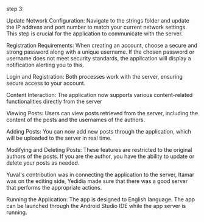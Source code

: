 step 3:

Update Network Configuration:
Navigate to the strings folder and update the IP address and port number to match your current network settings. This step is crucial for the application to communicate with the server.


Registration Requirements: 
When creating an account, choose a secure and strong password along with a unique username. If the chosen password or username does not meet security standards, the application will display a notification alerting you to this.

Login and Registration: 
Both processes work with the server, ensuring secure access to your account.

Content Interaction:
The application now supports various content-related functionalities directly from the server

Viewing Posts: 
Users can view posts retrieved from the server, including the content of the posts and the usernames of the authors.

Adding Posts: 
You can now add new posts through the application, which will be uploaded to the server in real time.

Modifying and Deleting Posts: 
These features are restricted to the original authors of the posts. If you are the author, you have the ability to update or delete your posts as needed.

Yuval's contribution was in connecting the application to the server, Itamar was on the editing side, Yedidia made sure that there was a good server that performs the appropriate actions.

Running the Application:
The app is designed to English language.
The app can be launched through the Android Studio IDE while the app server is running.



